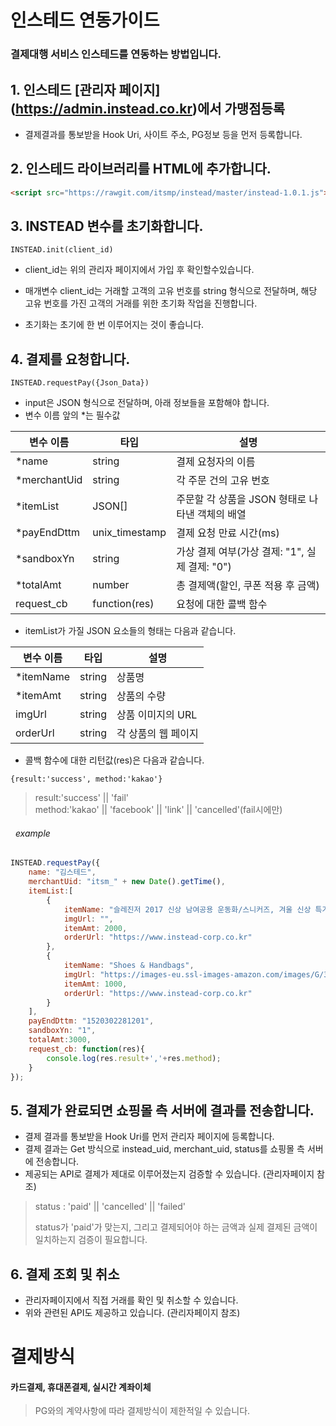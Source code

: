 
# 인스테드 연동가이드  
### 결제대행 서비스 인스테드를 연동하는 방법입니다.  
  
## 1. 인스테드 \[관리자 페이지\](https://admin.instead.co.kr)에서 가맹점등록  
* 결제결과를 통보받을 Hook Uri, 사이트 주소, PG정보 등을 먼저 등록합니다.
## 2. 인스테드 라이브러리를 HTML에 추가합니다.  
```html  
<script src="https://rawgit.com/itsmp/instead/master/instead-1.0.1.js"></script>
```  
## 3. INSTEAD 변수를 초기화합니다. 
```INSTEAD.init(client_id)```
* client_id는 위의 관리자 페이지에서 가입 후 확인할수있습니다.  

* 매개변수 client_id는 거래할 고객의 고유 번호를 string 형식으로 전달하며, 해당 고유 번호를 가진 고객의 거래를 위한 초기화 작업을 진행합니다.  
* 초기화는 초기에 한 번 이루어지는 것이 좋습니다.  

## 4. 결제를 요청합니다. 
 ```INSTEAD.requestPay({Json_Data})```
* input은 JSON 형식으로 전달하며, 아래 정보들을 포함해야 합니다.  
* 변수 이름 앞의 *는 필수값  

| 변수 이름 | 타입 | 설명 |  
|-------------|---------------|----------------------------------------------------|  
| *name | string | 결제 요청자의 이름 |  
| *merchantUid | string | 각 주문 건의 고유 번호 |  
| *itemList | JSON[] | 주문할 각 상품을 JSON 형태로 나타낸 객체의 배열 |  
| *payEndDttm | unix_timestamp | 결제 요청 만료 시간(ms) |  
| *sandboxYn | string | 가상 결제 여부(가상 결제: "1", 실제 결제: "0") |  
| *totalAmt | number | 총 결제액(할인, 쿠폰 적용 후 금액) |  
| request_cb | function(res) | 요청에 대한 콜백 함수 |  
* itemList가 가질 JSON 요소들의 형태는 다음과 같습니다.  

| 변수 이름 | 타입 | 설명 |  
|----------|--------|---------------------|  
| *itemName | string | 상품명 |  
| *itemAmt | string | 상품의 수량 |  
| imgUrl | string | 상품 이미지의 URL |  
| orderUrl | string | 각 상품의 웹 페이지 |  
* 콜백 함수에 대한 리턴값(res)은 다음과 같습니다.  
```  
{result:'success', method:'kakao'}  
```  
> result:'success' || 'fail'  
> method:'kakao' || 'facebook' || 'link' || 'cancelled'(fail시에만)  
###### &nbsp; example  
```javascript  
INSTEAD.requestPay({  
	name: "김스테드",  
	merchantUid: "itsm_" + new Date().getTime(),  
	itemList:[  
		{  
			itemName: "슬레진저 2017 신상 남여공용 운동화/스니커즈, 겨울 신상 특가 상품",  
			imgUrl: "",  
			itemAmt: 2000,  
			orderUrl: "https://www.instead-corp.co.kr"  
		},  
		{  
			itemName: "Shoes & Handbags",  
			imgUrl: "https://images-eu.ssl-images-amazon.com/images/G/31/img15/Shoes/CatNav/p.\_V293117552\_.jpg",  
			itemAmt: 1000,  
			orderUrl: "https://www.instead-corp.co.kr"  
		} 
	],  
	payEndDttm: "1520302281201",  
	sandboxYn: "1",  
	totalAmt:3000,  
	request_cb: function(res){  
		console.log(res.result+','+res.method);  
	}  
});  
```  
## 5. 결제가 완료되면 쇼핑몰 측 서버에 결과를 전송합니다.  
* 결제 결과를 통보받을 Hook Uri를 먼저 관리자 페이지에 등록합니다.
* 결제 결과는 Get 방식으로 instead_uid, merchant_uid, status를 쇼핑몰 측 서버에 전송합니다.  
* 제공되는 API로 결제가 제대로 이루어졌는지 검증할 수 있습니다. (관리자페이지 참조)
> status : 'paid' || 'cancelled' || 'failed'
>
> status가 'paid'가 맞는지, 그리고 결제되어야 하는 금액과 실제 결제된 금액이 일치하는지 검증이 필요합니다.
## 6. 결제 조회 및 취소
* 관리자페이지에서 직접 거래를 확인 및 취소할 수 있습니다.
* 위와 관련된 API도 제공하고 있습니다. (관리자페이지 참조)
# 결제방식  
#### 카드결제, 휴대폰결제, 실시간 계좌이체 <br>  
>PG와의 계약사항에 따라 결제방식이 제한적일 수 있습니다.
